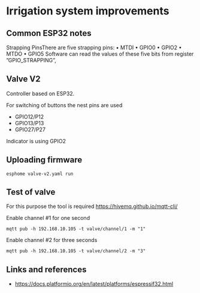 # Irrigation system improvements

## Common ESP32 notes

Strapping PinsThere are five strapping pins:
  • MTDI
  • GPIO0
  • GPIO2
  • MTDO
  • GPIO5
Software can read the values of these five bits from register ”GPIO_STRAPPING”, 

## Valve V2

Controller based on ESP32.

For switching of buttons the nest pins are used
  - GPIO12/P12
  - GPIO13/P13
  - GPIO27/P27

Indicator is using GPIO2

## Uploading firmware

```
esphome valve-v2.yaml run
```

## Test of valve

For this purpose the tool is required https://hivemq.github.io/mqtt-cli/

Enable channel #1 for one second

```
mqtt pub -h 192.168.10.105 -t valve/channel/1 -m "1"
```

Enable channel #2 for three seconds

```
mqtt pub -h 192.168.10.105 -t valve/channel/2 -m "3"
```

## Links and references

  - https://docs.platformio.org/en/latest/platforms/espressif32.html
  